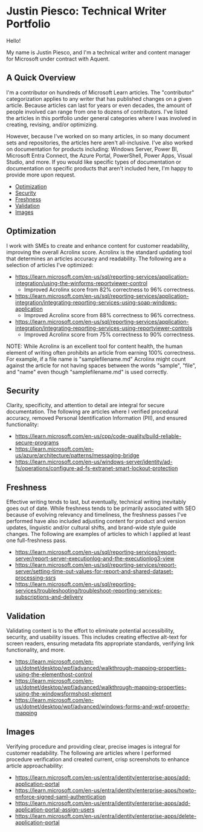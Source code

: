 # Justin Piesco: Technical Writer Portfolio 

Hello!

My name is Justin Piesco, and I'm a technical writer and content manager for Microsoft under contract with Aquent.

## A Quick Overview

I'm a contributor on hundreds of Microsoft Learn articles. The "contributor" categorization applies to any writer that has published changes on a given article. Because articles can last for years or even decades, the amount of people involved can range from one to dozens of contributors. I've listed the articles in this portfolio under general categories where I was involved in creating, revising, and/or optimizing.

However, because I've worked on so many articles, in so many document sets and repositories, the articles here aren't all-inclusive. I've also worked on documentation for products including: Windows Server, Power BI, Microsoft Entra Connect, the Azure Portal, PowerShell, Power Apps, Visual Studio, and more. If you would like specific types of documentation or documentation on specific products that aren't included here, I'm happy to provide more upon request.

- [Optimization](#optimization)
- [Security](#security)
- [Freshness](#freshness)
- [Validation](#validation)
- [Images](#images)

## Optimization

I work with SMEs to create and enhance content for customer readability, improving the overall Acrolinx score. Acrolinx is the standard updating tool that determines an articles accuracy and readability. The following are a selection of articles I've optimized:

- https://learn.microsoft.com/en-us/sql/reporting-services/application-integration/using-the-winforms-reportviewer-control
  - Improved Acrolinx score from 82% correctness to 96% correctness.
- https://learn.microsoft.com/en-us/sql/reporting-services/application-integration/integrating-reporting-services-using-soap-windows-application
  - Improved Acrolinx score from 88% correctness to 96% correctness.
- https://learn.microsoft.com/en-us/sql/reporting-services/application-integration/integrating-reporting-services-using-reportviewer-controls
  - Improved Acrolinx score from 75% correctness to 90% correctness.
 
NOTE: While Acrolinx is an excellent tool for content health, the human element of writing often prohibits an article from earning 100% correctness. For example, if a file name is "samplefilename.md" Acrolinx might count against the article for not having spaces between the words "sample", "file", and "name" even though "samplefilename.md" is used correctly.

## Security

Clarity, specificity, and attention to detail are integral for secure documentation. The following are articles where I verified procedural accuracy, removed Personal Identification Information (PII), and ensured functionality:

- https://learn.microsoft.com/en-us/cpp/code-quality/build-reliable-secure-programs
- https://learn.microsoft.com/en-us/azure/architecture/patterns/messaging-bridge
- https://learn.microsoft.com/en-us/windows-server/identity/ad-fs/operations/configure-ad-fs-extranet-smart-lockout-protection

## Freshness

Effective writing tends to last, but eventually, technical writing inevitably goes out of date. While freshness tends to be primarily associated with SEO because of evolving relevancy and timeliness, the freshness passes I've performed have also included adjusting content for product and version updates, linguistic and/or cultural shifts, and brand-wide style guide changes. The following are examples of articles to which I applied at least one full-freshness pass.

- https://learn.microsoft.com/en-us/sql/reporting-services/report-server/report-server-executionlog-and-the-executionlog3-view
- https://learn.microsoft.com/en-us/sql/reporting-services/report-server/setting-time-out-values-for-report-and-shared-dataset-processing-ssrs
- https://learn.microsoft.com/en-us/sql/reporting-services/troubleshooting/troubleshoot-reporting-services-subscriptions-and-delivery

## Validation

Validating content is to the effort to eliminate potential accessibility, security, and usability issues. This includes creating effective alt-text for screen readers, ensuring metadata fits appropriate standards, verifying link functionality, and more.

- https://learn.microsoft.com/en-us/dotnet/desktop/wpf/advanced/walkthrough-mapping-properties-using-the-elementhost-control
- https://learn.microsoft.com/en-us/dotnet/desktop/wpf/advanced/walkthrough-mapping-properties-using-the-windowsformshost-element
- https://learn.microsoft.com/en-us/dotnet/desktop/wpf/advanced/windows-forms-and-wpf-property-mapping

## Images

Verifying procedure and providing clear, precise images is integral for customer readability. The following are articles where I performed procedure verification and created current, crisp screenshots to enhance article approachability:

- https://learn.microsoft.com/en-us/entra/identity/enterprise-apps/add-application-portal
- https://learn.microsoft.com/en-us/entra/identity/enterprise-apps/howto-enforce-signed-saml-authentication
- https://learn.microsoft.com/en-us/entra/identity/enterprise-apps/add-application-portal-assign-users
- https://learn.microsoft.com/en-us/entra/identity/enterprise-apps/delete-application-portal
